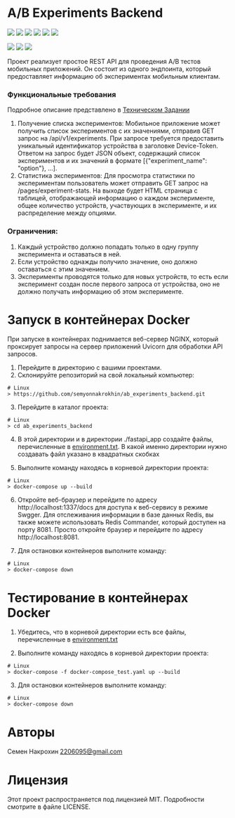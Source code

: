 # A/B Experiments Backend

![](https://img.shields.io/badge/pydantic-2.4.2-blue)
![](https://img.shields.io/badge/SQLAlchemy-2.0.21-white)
![](https://img.shields.io/badge/fastapi-0.109.2-turquoise)
![](https://img.shields.io/badge/alembic-1.12.0-red)
![](https://img.shields.io/badge/aioredis-2.0.1-red)
![](https://img.shields.io/badge/uvicorn-0.27.1-green)

![](https://img.shields.io/badge/black-23.10.1-black)
![](https://img.shields.io/badge/flake8-6.1.0-blue)
![](https://img.shields.io/badge/isort-5.12.0-grey)


Проект реализует простое REST API для проведения A/B тестов мобильных приложений. Он состоит из одного эндпоинта, который предоставляет информацию об экспериментах мобильным клиентам.

### Функциональные требования

Подробное описание представлено в [Техническом Задании](https://github.com/semyonnakrokhin/ab_experiments_backend/blob/main/%D0%A2%D0%97.docx)
1. Получение списка экспериментов: Мобильное приложение может получить список экспериментов с их значениями, отправив GET запрос на /api/v1/experiments. При запросе требуется предоставить уникальный идентификатор устройства в заголовке Device-Token. Ответом на запрос будет JSON объект, содержащий список экспериментов и их значений в формате [{"experiment_name": "option"}, ...].
2. Статистика экспериментов: Для просмотра статистики по экспериментам пользователь может отправить GET запрос на /pages/experiment-stats. На выходе будет HTML страница с таблицей, отображающей информацию о каждом эксперименте, общее количество устройств, участвующих в эксперименте, и их распределение между опциями.

### Ограничения:

1. Каждый устройство должно попадать только в одну группу эксперимента и оставаться в ней.
2. Если устройство однажды получило значение, оно должно оставаться с этим значением.
3. Эксперименты проводятся только для новых устройств, то есть если эксперимент создан после первого запроса от устройства, оно не должно получать информацию об этом эксперименте.


# Запуск в контейнерах Docker

При запуске в контейнерах поднимается веб-сервер NGINX, который проксирует запросы на сервер приложений Uvicorn для обработки API запросов.

1. Перейдите в директорию с вашими проектами.
2. Склонируйте репозиторий на свой локальный компьютер:


```shell
# Linux
> https://github.com/semyonnakrokhin/ab_experiments_backend.git
```

3. Перейдите в каталог проекта:

```shell
# Linux
> cd ab_experiments_backend
```

4. В этой директории и в директории ./fastapi_app создайте файлы, перечисленные в [environment.txt](https://github.com/semyonnakrokhin/ab_experiments_backend/blob/main/environment.txt). В какой именно директории нужно создавать файл указано в квадратных скобках

5. Выполните команду находясь в корневой директории проекта:

```shell
# Linux
> docker-compose up --build
```

6. Откройте веб-браузер и перейдите по адресу http://localhost:1337/docs для доступа к веб-сервису в режиме Swgger.
Для отслеживания информации в базе данных Redis, вы также можете использовать Redis Commander, который доступен на порту 8081. Просто откройте браузер и перейдите по адресу http://localhost:8081.

7. Для остановки контейнеров выполните команду:

```shell
# Linux
> docker-compose down
```

# Тестирование в контейнерах Docker

1. Убедитесь, что в корневой директории есть все файлы, перечисленные в [environment.txt](https://github.com/semyonnakrokhin/ab_experiments_backend/blob/main/environment.txt)

2. Выполните команду находясь в корневой директории проекта:

```shell
# Linux
> docker-compose -f docker-compose_test.yaml up --build
```

3. Для остановки контейнеров выполните команду:

```shell
# Linux
> docker-compose down
```

# Авторы
Семен Накрохин
2206095@gmail.com

# Лицензия
Этот проект распространяется под лицензией MIT. Подробности смотрите в файле LICENSE.
